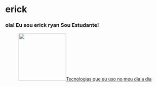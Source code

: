 # erick
### ola! Eu sou erick ryan Sou Estudante!
<div align="center">
  <a href="https://github.com/Erickhp21">
    <img height="150em" src="https://github-readme-stats.vercel.app/api?
[![social](https://img.shields.io/badge/Instagram-E4405F?style=for-the-badge&logo=instagram&logoColor=white)](https://instagram.com/erick_soldera) 



### Tecnologias que eu uso no meu dia a dia 
